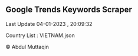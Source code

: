 

## Google Trends Keywords Scraper 
 
Last Update 04-01-2023 , 20:09:32

Country List :
VIETNAM.json



© Abdul Muttaqin 
